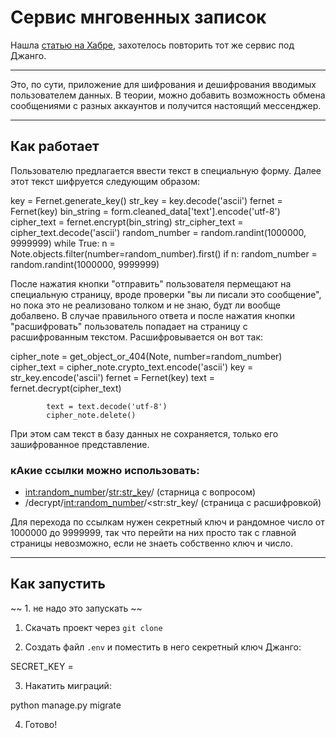# Сервис мнговенных записок

Нашла [статью на Хабре](https://habr.com/ru/articles/486246/), захотелось повторить тот же сервис под Джанго. 

---

Это, по сути, приложение для шифрования и дешифрования вводимых пользователем данных. В теории, можно добавить возможность обмена сообщениями с разных аккаунтов и 
получится настоящий мессенджер.

---

## Как работает 

Пользователю предлагается ввести текст в специальную форму. Далее этот текст шифруется следующим образом: 

key = Fernet.generate_key()
            str_key = key.decode('ascii')
            fernet = Fernet(key)
            bin_string = form.cleaned_data['text'].encode('utf-8')
            cipher_text = fernet.encrypt(bin_string)
            str_cipher_text = cipher_text.decode('ascii')
            random_number = random.randint(1000000, 9999999)
            while True:
                n = Note.objects.filter(number=random_number).first()
                if n:
                    random_number = random.randint(1000000, 9999999)
                    


После нажатия кнопки "отправить" пользователя пермещают на специальную страницу, вроде проверки "вы ли писали это сообщение", но пока это не реализовано толком и не знаю, будт ли вообще добалвено.
В случае правильного ответа и после нажатия кнопки "расшифровать" пользователь попадает на страницу с расшифрованным текстом. Расшифровывается он вот так: 


cipher_note = get_object_or_404(Note, number=random_number)
            cipher_text = cipher_note.crypto_text.encode('ascii')
            key = str_key.encode('ascii')
            fernet = Fernet(key)
            text = fernet.decrypt(cipher_text)

            text = text.decode('utf-8')
            cipher_note.delete()
            

При этом сам текст в базу данных не сохраняется, только его зашифрованное представление.

### кАкие ссылки можно использовать: 

- <int:random_number>/<str:str_key>/ (старница с вопросом)
- /decrypt/<int:random_number>/<str:str_key/ (страница с расшифровкой)

Для перехода по ссылкам нужен секретный ключ и рандомное число от 1000000 до 9999999, так что перейти на них просто так с главной страницы невозможно, если не знаеть
собственно ключ и число.

---

## Как запустить

 ~~ 1. не надо это запускать  ~~ 
 
 1. Скачать проект через <code>git clone</code>
 
 2. Создать файл <code>.env</code> и поместить в него секретный ключ Джанго:
 
 SECRET_KEY = 
 
 3. Накатить миграций:

python manage.py migrate

 4.  Готово!

